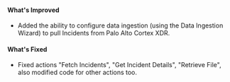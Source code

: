 #### What's Improved
- Added the ability to configure data ingestion (using the Data Ingestion Wizard) to pull Incidents from Palo Alto Cortex XDR.

#### What's Fixed
- Fixed actions "Fetch Incidents", "Get Incident Details", "Retrieve File", also modified code for other actions too.

